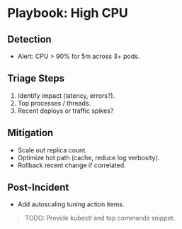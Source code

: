 # Playbook: High CPU

## Detection
- Alert: CPU > 90% for 5m across 3+ pods.

## Triage Steps
1. Identify impact (latency, errors?).
2. Top processes / threads.
3. Recent deploys or traffic spikes?

## Mitigation
- Scale out replica count.
- Optimize hot path (cache, reduce log verbosity).
- Rollback recent change if correlated.

## Post-Incident
- Add autoscaling tuning action items.

> TODO: Provide kubectl and top commands snippet.
